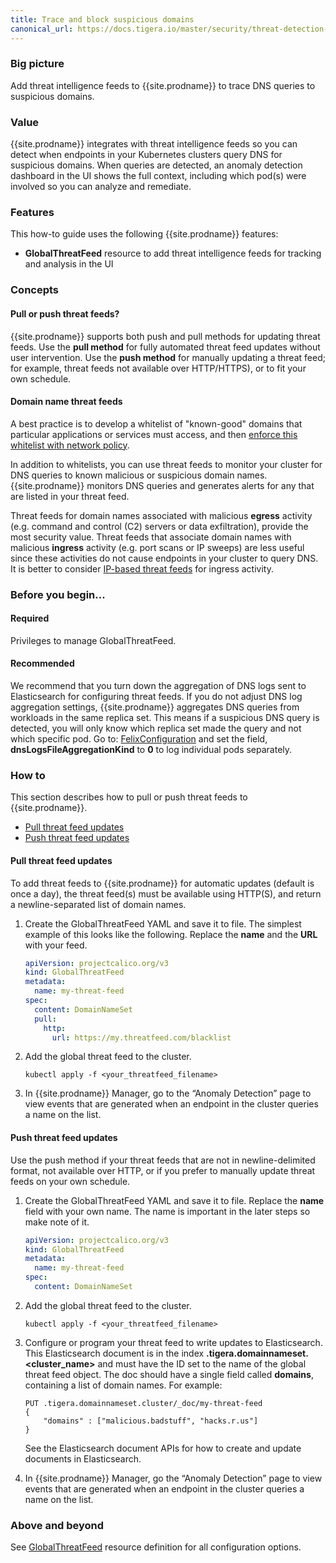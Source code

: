 ```yaml
---
title: Trace and block suspicious domains
canonical_url: https://docs.tigera.io/master/security/threat-detection-and-prevention/suspicious-domains
---
```


### Big picture

Add threat intelligence feeds to {{site.prodname}} to trace DNS queries to suspicious domains.

### Value

{{site.prodname}} integrates with threat intelligence feeds so you can detect when endpoints in your Kubernetes clusters query DNS for suspicious domains. When queries are detected, an anomaly detection dashboard in the UI shows the full context, including which pod(s) were involved so you can analyze and remediate.

### Features

This how-to guide uses the following {{site.prodname}} features:

- **GlobalThreatFeed** resource to add threat intelligence feeds for tracking and analysis in the UI

### Concepts

#### Pull or push threat feeds?

{{site.prodname}} supports both push and pull methods for updating threat feeds. Use the **pull method** for fully automated threat feed updates without user intervention. Use the **push method** for manually updating a threat feed; for example, threat feeds not available over HTTP/HTTPS), or to fit your own schedule.

#### Domain name threat feeds

A best practice is to develop a whitelist of "known-good" domains that particular applications or services must access, and then [enforce this whitelist with network policy](/{{page.version}}/security/domain-based-policy).

In addition to whitelists, you can use threat feeds to monitor your cluster for DNS queries to known malicious or suspicious domain names. {{site.prodname}} monitors DNS queries and generates alerts for any that are listed in your threat feed.

Threat feeds for domain names associated with malicious **egress** activity (e.g. command and control (C2) servers or data exfiltration), provide the most security value.  Threat feeds that associate domain names with malicious **ingress** activity (e.g. port scans or IP sweeps) are less useful since these activities do not cause endpoints in your cluster to query DNS.  It is better to consider [IP-based threat feeds](./suspicious-IPs) for ingress activity.

### Before you begin...

#### Required

Privileges to manage GlobalThreatFeed.

#### Recommended

We recommend that you turn down the aggregation of DNS logs sent to Elasticsearch for configuring threat feeds. If you do not adjust DNS log aggregation settings, {{site.prodname}} aggregates DNS queries from workloads in the same replica set. This means if a suspicious DNS query is detected, you will only know which replica set made the query and not which specific pod. Go to: [FelixConfiguration](/{{page.version}}/reference/resources/felixconfig) and set the field, **dnsLogsFileAggregationKind** to **0** to log individual pods separately.

### How to

This section describes how to pull or push threat feeds to {{site.prodname}}.

- [Pull threat feed updates](#pull-threat-feed-updates)
- [Push threat feed updates](#push-threat-feed-updates)

#### Pull threat feed updates

To add threat feeds to {{site.prodname}} for automatic updates (default is once a day), the threat feed(s) must be available using HTTP(S), and return a newline-separated list of domain names.

1. Create the GlobalThreatFeed YAML and save it to file.
   The simplest example of this looks like the following. Replace the **name** and the **URL** with your feed.

   ```yaml
   apiVersion: projectcalico.org/v3
   kind: GlobalThreatFeed
   metadata:
     name: my-threat-feed
   spec:
     content: DomainNameSet
     pull:
       http:
         url: https://my.threatfeed.com/blacklist
   ```

2. Add the global threat feed to the cluster.

   ```shell
   kubectl apply -f <your_threatfeed_filename>
   ```

3. In {{site.prodname}} Manager, go to the “Anomaly Detection” page to view events that are generated when an endpoint in the cluster queries a name on the list.

#### Push threat feed updates

Use the push method if your threat feeds that are not in newline-delimited format, not available over HTTP, or if you prefer to manually update threat feeds on your own schedule.

1. Create the GlobalThreatFeed YAML and save it to file.
   Replace the **name** field with your own name. The name is important in the later steps so make note of it.

   ```yaml
   apiVersion: projectcalico.org/v3
   kind: GlobalThreatFeed
   metadata:
     name: my-threat-feed
   spec:
     content: DomainNameSet
   ```

2. Add the global threat feed to the cluster.

   ```shell
   kubectl apply -f <your_threatfeed_filename>
   ```

3. Configure or program your threat feed to write updates to Elasticsearch. This Elasticsearch document is in the index **.tigera.domainnameset.\<cluster_name\>** and must have the ID set to the name of the global threat feed object. The doc should have a single field called **domains**, containing a list of domain names. For example:

   ```
   PUT .tigera.domainnameset.cluster/_doc/my-threat-feed
   {
       "domains" : ["malicious.badstuff", "hacks.r.us"]
   }
   ```

   See the Elasticsearch document APIs for how to create and update documents in Elasticsearch.

4. In {{site.prodname}} Manager, go the “Anomaly Detection” page to view events that are generated when an endpoint in the cluster queries a name on the list.

### Above and beyond

See [GlobalThreatFeed]({{site.baseurl}}/{{page.version}}/reference/resources/globalthreatfeed) resource definition for all configuration options.
